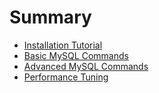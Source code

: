 # Summary

- [Installation Tutorial](./chapter_1.md)
- [Basic MySQL Commands](./chapter_2.md)
- [Advanced MySQL Commands](./chapter_3.md)
- [Performance Tuning](./chapter_4.md)
